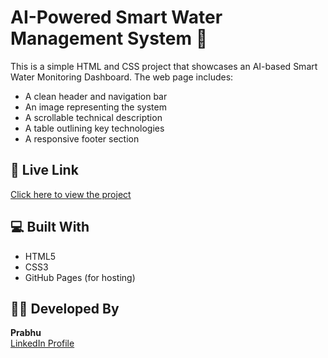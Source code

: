 # AI-Powered Smart Water Management System 🌊

This is a simple HTML and CSS project that showcases an AI-based Smart Water Monitoring Dashboard. The web page includes:

- A clean header and navigation bar
- An image representing the system
- A scrollable technical description
- A table outlining key technologies
- A responsive footer section

## 🔗 Live Link

[Click here to view the project]( https://prabhu-tech.github.io/smart-water-dashboard/)
## 💻 Built With

- HTML5
- CSS3
- GitHub Pages (for hosting)


## 👨‍💻 Developed By

**Prabhu**  
[LinkedIn Profile](https://www.linkedin.com/posts/prabhu-g-a34788267_ai-powered-smart-water-management-system-activity-7351652258649919488-3dli?utm_source=share&utm_medium=member_desktop&rcm=ACoAAEFux8gBM9v--MRbnF_TGIxttZZjNuDFK5Q)
